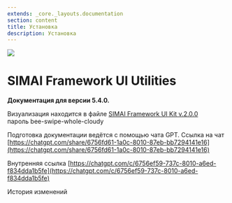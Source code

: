 ```yaml
---
extends: _core._layouts.documentation
section: content
title: Установка
description: Установка
---
```

![][image1]
# SIMAI Framework UI Utilities

**Документация для версии 5.4.0.**

Визуализация находится в файле [SIMAI Framework UI Kit v.2.0.0](https://www.figma.com/file/ee9qUZp4VhVpDxeMqxWtcv/SF-UI-Kit-v.2.0.0-\(alfa\)?type=design&node-id=1023%3A36350&mode=design&t=A0OKOJtF42UoOXX9-1)   
пароль bee-swipe-whole-cloudy

Подготовка документации ведётся с помощью чата GPT. Ссылка на чат [https://chatgpt.com/share/6756fd61-1a0c-8010-87eb-bb7294141e16](https://chatgpt.com/share/6756fd61-1a0c-8010-87eb-bb7294141e16)

Внутренняя ссылка [https://chatgpt.com/c/6756ef59-737c-8010-a6ed-f834dda1b5fe](https://chatgpt.com/c/6756ef59-737c-8010-a6ed-f834dda1b5fe)

История изменений

[image1]: /assets/build/img/b64/4644be3177089056.png